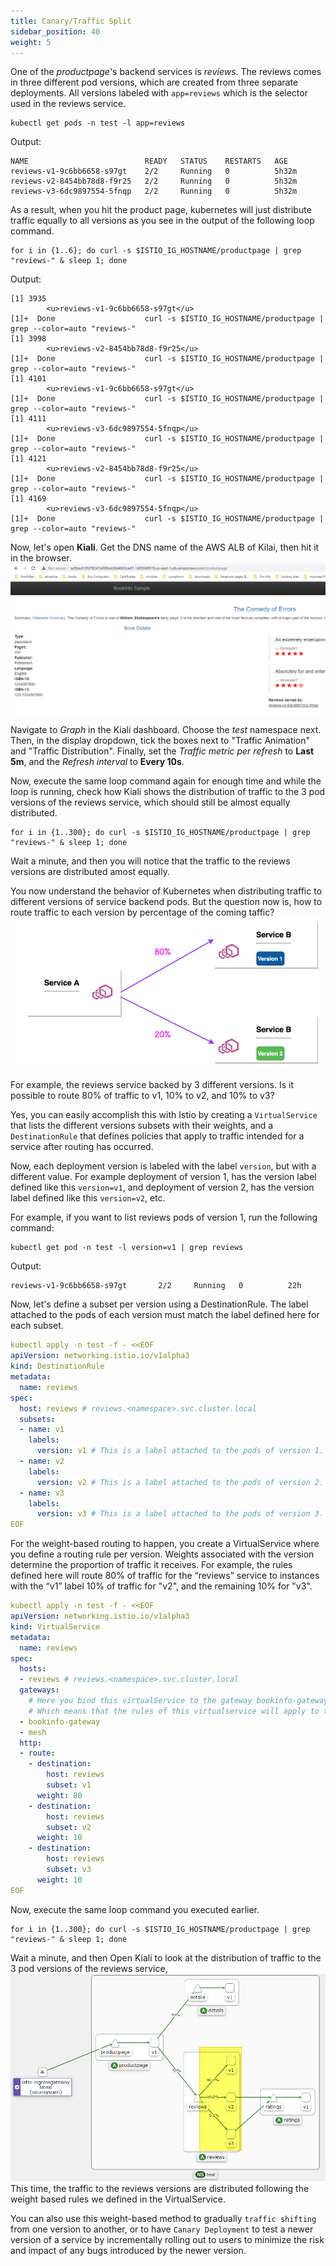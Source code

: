 ```yaml
---
title: Canary/Traffic Split
sidebar_position: 40
weight: 5
---
```


One of the *productpage*'s backend services is *reviews*. The reviews comes in three different pod versions, which are created from three separate deployments. All versions labeled with `app=reviews` which is the selector used in the reviews service.

```shell
kubectl get pods -n test -l app=reviews
```
Output:
```shell
NAME                          READY   STATUS    RESTARTS   AGE
reviews-v1-9c6bb6658-s97gt    2/2     Running   0          5h32m
reviews-v2-8454bb78d8-f9r25   2/2     Running   0          5h32m
reviews-v3-6dc9897554-5fnqp   2/2     Running   0          5h32m
```

As a result, when you hit the product page, kubernetes will just distribute traffic equally to all versions as you see in the output of the following loop command. 
```shell
for i in {1..6}; do curl -s $ISTIO_IG_HOSTNAME/productpage | grep "reviews-" & sleep 1; done
```

Output:
```shell
[1] 3935
        <u>reviews-v1-9c6bb6658-s97gt</u>
[1]+  Done                    curl -s $ISTIO_IG_HOSTNAME/productpage | grep --color=auto "reviews-"
[1] 3998
        <u>reviews-v2-8454bb78d8-f9r25</u>
[1]+  Done                    curl -s $ISTIO_IG_HOSTNAME/productpage | grep --color=auto "reviews-"
[1] 4101
        <u>reviews-v1-9c6bb6658-s97gt</u>
[1]+  Done                    curl -s $ISTIO_IG_HOSTNAME/productpage | grep --color=auto "reviews-"
[1] 4111
        <u>reviews-v3-6dc9897554-5fnqp</u>
[1]+  Done                    curl -s $ISTIO_IG_HOSTNAME/productpage | grep --color=auto "reviews-"
[1] 4121
        <u>reviews-v2-8454bb78d8-f9r25</u>
[1]+  Done                    curl -s $ISTIO_IG_HOSTNAME/productpage | grep --color=auto "reviews-"
[1] 4169
        <u>reviews-v3-6dc9897554-5fnqp</u>
[1]+  Done                    curl -s $ISTIO_IG_HOSTNAME/productpage | grep --color=auto "reviews-"
```

Now, let's open **Kiali**. Get the DNS name of the AWS ALB of Kilai, then hit it in the browser.
![productpage](../assets/productpage.png)

Navigate to *Graph* in the Kiali dashboard. Choose the *test* namespace next. Then, in the display dropdown, tick the boxes next to "Traffic Animation" and "Traffic Distribution". Finally, set the *Traffic metric per refresh* to **Last 5m**, and the *Refresh interval* to **Every 10s**.

Now, execute the same loop command again for enough time and while the loop is running, check how Kiali shows the distribution of traffic to the 3 pod versions of the reviews service, which should still be almost equally distributed.
```shell
for i in {1..300}; do curl -s $ISTIO_IG_HOSTNAME/productpage | grep "reviews-" & sleep 1; done
```

Wait a minute, and then you will notice that the traffic to the reviews versions are distributed amost equally. 

You now understand the behavior of Kubernetes when distributing traffic to different versions of service backend pods. But the question now is, how to route traffic to each version by percentage of the coming taffic? 
![split-pattern](../assets/split-pattern.png)

For example, the reviews service backed by 3 different versions. Is it possible to route 80% of traffic to v1, 10% to v2, and 10% to v3?

Yes, you can easily accomplish this with Istio by creating a `VirtualService` that lists the different versions subsets with their weights, and a `DestinationRule` that defines policies that apply to traffic intended for a service after routing has occurred.

Now, each deployment version is labeled with the label `version`, but with a different value. For example deployment of version 1, has the version label defined like this `version=v1`, and deployment of version 2, has the version label defined like this `version=v2`, etc.

For example, if you want to list reviews pods of version 1, run the following command:
```shell
kubectl get pod -n test -l version=v1 | grep reviews
```
Output:
```shell
reviews-v1-9c6bb6658-s97gt       2/2     Running   0          22h
```

Now, let's define a subset per version using a DestinationRule. The label attached to the pods of each version must match the label defined here for each subset.

```yaml
kubectl apply -n test -f - <<EOF
apiVersion: networking.istio.io/v1alpha3
kind: DestinationRule
metadata:
  name: reviews
spec:
  host: reviews # reviews.<namespace>.svc.cluster.local
  subsets: 
  - name: v1
    labels:
      version: v1 # This is a label attached to the pods of version 1.
  - name: v2
    labels:
      version: v2 # This is a label attached to the pods of version 2.
  - name: v3
    labels:
      version: v3 # This is a label attached to the pods of version 3.
EOF
```


For the weight-based routing to happen, you create a VirtualService where you define a routing rule per version. Weights associated with the version determine the proportion of traffic it receives. For example, the rules defined here will route 80% of traffic for the “reviews” service to instances with the “v1” label 10% of traffic for "v2", and the remaining 10% for "v3".

```yaml
kubectl apply -n test -f - <<EOF
apiVersion: networking.istio.io/v1alpha3
kind: VirtualService
metadata:
  name: reviews
spec:
  hosts:
  - reviews # reviews.<namespace>.svc.cluster.local
  gateways: 
    # Here you bind this virtualService to the gateway bookinfo-gateway, and to the whole mesh. 
    # Which means that the rules of this virtualservice will apply to this gateway level, and to the whole mesh. 
  - bookinfo-gateway 
  - mesh 
  http: 
  - route:
    - destination:
        host: reviews
        subset: v1
      weight: 80 
    - destination:
        host: reviews
        subset: v2
      weight: 10
    - destination:
        host: reviews
        subset: v3
      weight: 10
EOF
```

Now, execute the same loop command you executed earlier. 
```shell
for i in {1..300}; do curl -s $ISTIO_IG_HOSTNAME/productpage | grep "reviews-" & sleep 1; done
```

Wait a minute, and then Open Kiali to look at the distribution of traffic to the 3 pod versions of the reviews service, 
![kiali-reviews-weight-traffic](../assets/kiali-reviews-weight-traffic.png)
This time, the traffic to the reviews versions are distributed following the weight based rules we defined in the VirtualService. 


You can also use this weight-based method to gradually `traffic shifting` from one version to another, or to have `Canary Deployment` to test a newer version of a service by incrementally rolling out to users to minimize the risk and impact of any bugs introduced by the newer version. 
